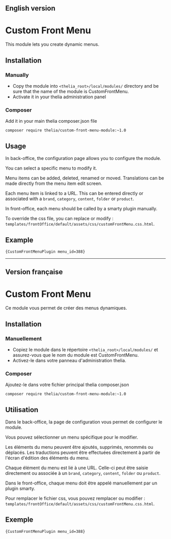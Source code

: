 ## English version

# Custom Front Menu

This module lets you create dynamic menus.

## Installation

### Manually

* Copy the module into ```<thelia_root>/local/modules/``` directory and be sure that the name of the module is CustomFrontMenu.
* Activate it in your thelia administration panel

### Composer

Add it in your main thelia composer.json file

```
composer require thelia/custom-front-menu-module:~1.0
```

## Usage

In back-office, the configuration page allows you to configure the module.

You can select a specific menu to modify it.

Menu items can be added, deleted, renamed or moved. Translations can be made directly from the menu item edit screen.

Each menu item is linked to a URL. This can be entered directly or associated with a `brand`, `category`, `content`, `folder` or `product`.

In front-office, each menu should be called by a smarty plugin manually.

To override the css file, you can replace or modify : `templates/frontOffice/default/assets/css/customFrontMenu.css.html`.

## Example

```smarty
{CustomFrontMenuPlugin menu_id=388}
```

_________________

## Version française

# Custom Front Menu

Ce module vous permet de créer des menus dynamiques.

## Installation

### Manuellement

* Copiez le module dans le répertoire ``<thelia_root>/local/modules/`` et assurez-vous que le nom du module est CustomFrontMenu.
* Activez-le dans votre panneau d'administration thelia.

### Composer

Ajoutez-le dans votre fichier principal thelia composer.json

```
composer require thelia/custom-front-menu-module:~1.0
```

## Utilisation

Dans le back-office, la page de configuration vous permet de configurer le module.

Vous pouvez sélectionner un menu spécifique pour le modifier.

Les éléments du menu peuvent être ajoutés, supprimés, renommés ou déplacés. Les traductions peuvent être effectuées directement à partir de l'écran d'édition des éléments du menu.

Chaque élément du menu est lié à une URL. Celle-ci peut être saisie directement ou associée à un `brand`, `category`, `content`, `folder` ou `product`.

Dans le front-office, chaque menu doit être appelé manuellement par un plugin smarty.

Pour remplacer le fichier css, vous pouvez remplacer ou modifier : `templates/frontOffice/default/assets/css/customFrontMenu.css.html`.

## Exemple

```smarty
{CustomFrontMenuPlugin menu_id=388}
```
